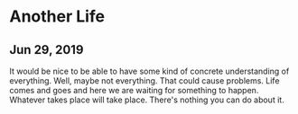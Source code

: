 # Another Life
## Jun 29, 2019

It would be nice to be able to have some kind of concrete understanding of everything.
Well, maybe not everything. That could cause problems. Life comes and goes and here
we are waiting for something to happen. Whatever takes place will take place. There's
nothing you can do about it.
